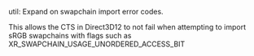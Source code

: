 util: Expand on swapchain import error codes.

This allows the CTS in Direct3D12 to not fail when attempting to import sRGB swapchains with flags such as XR_SWAPCHAIN_USAGE_UNORDERED_ACCESS_BIT